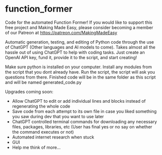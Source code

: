 # function_former
Code for the automated Function Former!
If you would like to support this free project and Making Made Easy, please consider becoming a member of our Patreon at https://patreon.com/MakingMadeEasy

Automatic generation, testing, and editing of Python code through the use of ChatGPT (Other languages and AI models to come).
Takes almost all the hassle out of using ChatGPT to help with coding tasks.
Just create an OpenAI API key, fund it, provide it to the script, and start creating!

Make sure python is installed on your computer.
Install any modules from the script that you dont already have.
Run the script, the script will ask you questions from there.
Finished code will be in the same folder as this script and will be named generated_code.py

Upgrades coming soon:
- Allow ChatGPT to edit or add individual lines and blocks instead of regenerating the whole code
- Save code from each attempt to its own file in case you liked something you saw during dev that you want to use later
- ChatGPT controlled terminal commands for downloading any necessary files, packages, libraries, etc (User has final yes or no say on whether the command executes or not)
- Automated internet research when stuck
- GUI
- Help me think of more...
